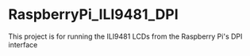 # RaspberryPi_ILI9481_DPI
This project is for running the ILI9481 LCDs from the Raspberry Pi's DPI interface
